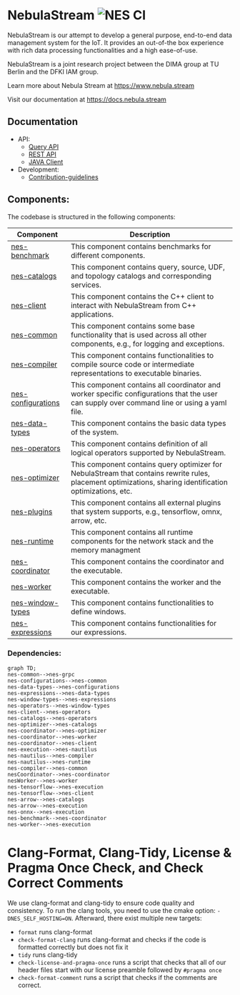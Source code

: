 # NebulaStream ![NES CI](https://github.com/nebulastream/nebulastream/workflows/NES%20CI/badge.svg)

NebulaStream is our attempt to develop a general purpose, end-to-end data management system for the IoT.
It provides an out-of-the box experience with rich data processing functionalities and a high ease-of-use.

NebulaStream is a joint research project between the DIMA group at TU Berlin and the DFKI IAM group.

Learn more about Nebula Stream at https://www.nebula.stream

Visit our documentation at https://docs.nebula.stream

## Documentation
- API:
    - [Query API](https://docs.nebula.stream/docs/query-api/generalconcept/) 
    - [REST API](https://docs.nebula.stream/docs/clients/rest-api/)     
    - [JAVA Client](https://docs.nebula.stream/docs/clients/java-client/)
- Development:
    - [Contribution-guidelines](https://docs.nebula.stream/docs/dev/contribution-guidelines/)
  
## Components:

The codebase is structured in the following components:

| Component                                | Description                                                                                                                                               |
|------------------------------------------|-----------------------------------------------------------------------------------------------------------------------------------------------------------|
| [nes-benchmark](nes-benchmark)           | This component contains benchmarks for different components.                                                                                              |
| [nes-catalogs](nes-catalogs)             | This component contains query, source, UDF, and topology catalogs and corresponding services.                                                             |
| [nes-client](nes-client)                 | This component contains the C++ client to interact with NebulaStream from C++ applications.                                                               |
| [nes-common](nes-common)                 | This component contains some base functionality that is used across all other components, e.g., for logging and exceptions.                               |
| [nes-compiler](nes-compiler)             | This component contains functionalities to compile source code or intermediate representations to executable binaries.                                    |
| [nes-configurations](nes-configurations) | This component contains all coordinator and worker specific configurations that the user can supply over command line or using a yaml file.               |
| [nes-data-types](nes-data-types)         | This component contains the basic data types of the system.                                                                                               |
| [nes-operators](nes-operators)           | This component contains definition of all logical operators supported by NebulaStream.                                                                    |
| [nes-optimizer](nes-optimizer)           | This component contains query optimizer for NebulaStream that contains rewrite rules, placement optimizations, sharing identification optimizations, etc. |
| [nes-plugins](nes-plugins)               | This component contains all external plugins that system supports, e.g., tensorflow, omnx, arrow, etc.                                                    |
| [nes-runtime](nes-runtime)               | This component contains all runtime components for the network stack and the memory managment                                                             |
| [nes-coordinator](nes-coordinator)       | This component contains the coordinator and the executable.                                                                                               |
| [nes-worker](nes-worker)                 | This component contains the worker and the executable.                                                                                                    |
| [nes-window-types](nes-window-types)     | This component contains functionalities to define windows.                                                                                                |
| [nes-expressions](nes-expressions)       | This component contains functionalities for our expressions.                                                                                              |

### Dependencies:

```mermaid
graph TD;
nes-common-->nes-grpc
nes-configurations-->nes-common
nes-data-types-->nes-configurations
nes-expressions-->nes-data-types
nes-window-types-->nes-expressions
nes-operators-->nes-window-types
nes-client-->nes-operators
nes-catalogs-->nes-operators
nes-optimizer-->nes-catalogs
nes-coordinator-->nes-optimizer 
nes-coordinator-->nes-worker 
nes-coordinator-->nes-client
nes-execution-->nes-nautilus
nes-nautilus-->nes-compiler
nes-nautilus-->nes-runtime
nes-compiler-->nes-common
nesCoordinator-->nes-coordinator
nesWorker-->nes-worker
nes-tensorflow-->nes-execution
nes-tensorflow-->nes-client
nes-arrow-->nes-catalogs
nes-arrow-->nes-execution 
nes-onnx-->nes-execution
nes-benchmark-->nes-coordinator
nes-worker-->nes-execution
```


# Clang-Format, Clang-Tidy, License & Pragma Once Check, and Check Correct Comments
We use clang-format and clang-tidy to ensure code quality and consistency.
To run the clang tools, you need to use the cmake option: `-DNES_SELF_HOSTING=ON`.
Afterward, there exist multiple new targets:
- `format` runs clang-format 
- `check-format-clang` runs clang-format and checks if the code is formatted correctly but does not fix it
- `tidy`  runs clang-tidy 
- `check-license-and-pragma-once` runs a script that checks that all of our header files start with our license preamble followed by `#pragma once` 
- `check-format-comment` runs a script that checks if the comments are correct.
